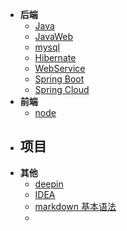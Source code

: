 - **后端**
  - [Java](backend/java/_sidebar.md)
  - [JavaWeb](backend/javaweb/_sidebar.md)
  - [mysql](backend/mysql/_sidebar.md)
  - [Hibernate](backend/hibernate/_sidebar.md)
  - [WebService](backend/webservice/_sidebar.md)
  - [Spring Boot](backend/springboot/_sidebar.md)
  - [Spring Cloud](backend/springCloud/_sidebar.md)
- **前端**
  - [node](/frontend/node/_sidebar.md)
- 项目
  - 
- **其他**
  - [deepin](others/deepin/_sidebar.md)
  - [IDEA](others/IDEA.md)
  - [markdown 基本语法](others/markdown基本语法.md)
  - <div style="display:none"> [简历](others/resume.md) </div>

